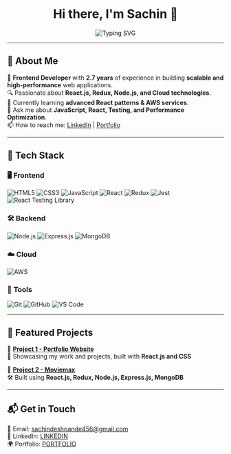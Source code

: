 <h1 align="center">Hi there, I'm Sachin 👋</h1>

<p align="center">
  <img src="https://readme-typing-svg.demolab.com?font=Fira+Code&weight=600&size=24&pause=1000&color=F75C7E&center=true&vCenter=true&width=435&lines=Frontend+Developer+%F0%9F%9A%80;Open+Source+Contributor+%F0%9F%92%BB;AWS+Certified+Cloud+Practitioner+%E2%9C%85" alt="Typing SVG" />
</p>

---

## 🌟 About Me  
🚀 **Frontend Developer** with **2.7 years** of experience in building **scalable and high-performance** web applications.  
🔍 Passionate about **React.js, Redux, Node.js, and Cloud technologies**.  
🌱 Currently learning **advanced React patterns & AWS services**.  
💬 Ask me about **JavaScript, React, Testing, and Performance Optimization**.  
📫 How to reach me: [LinkedIn](https://www.linkedin.com/in/sachin-deshpande-345295174) | [Portfolio](https://frontend-blond-ten-33.vercel.app)  

---

## 🚀 Tech Stack  

### 🖥️ **Frontend**
![HTML5](https://img.shields.io/badge/-HTML5-E34F26?style=flat&logo=html5&logoColor=white)
![CSS3](https://img.shields.io/badge/-CSS3-1572B6?style=flat&logo=css3&logoColor=white)
![JavaScript](https://img.shields.io/badge/-JavaScript-F7DF1E?style=flat&logo=javascript&logoColor=black)
![React](https://img.shields.io/badge/-React-61DAFB?style=flat&logo=react&logoColor=white)
![Redux](https://img.shields.io/badge/-Redux-764ABC?style=flat&logo=redux&logoColor=white)
![Jest](https://img.shields.io/badge/-Jest-C21325?style=flat&logo=jest&logoColor=white)
![React Testing Library](https://img.shields.io/badge/-RTL-E33332?style=flat&logo=testing-library&logoColor=white)

### 🛠️ **Backend**
![Node.js](https://img.shields.io/badge/-Node.js-339933?style=flat&logo=node.js&logoColor=white)
![Express.js](https://img.shields.io/badge/-Express.js-000000?style=flat&logo=express&logoColor=white)
![MongoDB](https://img.shields.io/badge/-MongoDB-47A248?style=flat&logo=mongodb&logoColor=white)

### ☁️ **Cloud**
![AWS](https://img.shields.io/badge/-AWS-232F3E?style=flat&logo=amazon-aws&logoColor=white)

### 🔧 **Tools**
![Git](https://img.shields.io/badge/-Git-F05032?style=flat&logo=git&logoColor=white)
![GitHub](https://img.shields.io/badge/-GitHub-181717?style=flat&logo=github&logoColor=white)
![VS Code](https://img.shields.io/badge/-VSCode-007ACC?style=flat&logo=visual-studio-code&logoColor=white)

---

## 📌 Featured Projects  

🚀 **[Project 1 - Portfolio Website](https://frontend-blond-ten-33.vercel.app)**  
🎨 Showcasing my work and projects, built with **React.js and CSS**  

🚀 **[Project 2 - Moviemax](https://github.com/sachin-maker/MovieAppa)**  
🛠️ Built using **React.js, Redux, Node.js, Express.js, MongoDB**  


---


## 📬 Get in Touch  
📧 Email: [sachindeshpande456@gmail.com](sachindeshpande456@gmail.com)  
💼 LinkedIn: [LINKEDIN](https://www.linkedin.com/in/sachin-deshpande-345295174/)  
🌍 Portfolio: [PORTFOLIO](https://frontend-blond-ten-33.vercel.app) 

